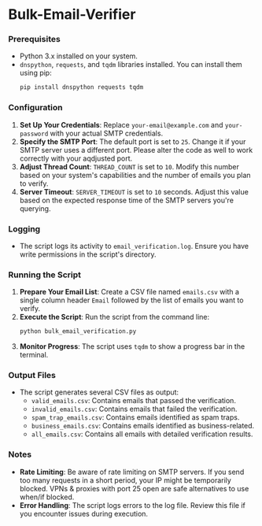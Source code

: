 # Bulk-Email-Verifier

### Prerequisites
- Python 3.x installed on your system.
- `dnspython`, `requests`, and `tqdm` libraries installed. You can install them using pip:
  ```bash
  pip install dnspython requests tqdm
  ```

### Configuration
1. **Set Up Your Credentials**: Replace `your-email@example.com` and `your-password` with your actual SMTP credentials.
2. **Specify the SMTP Port**: The default port is set to `25`. Change it if your SMTP server uses a different port. Please alter the code as well to work correctly with your aqdjusted port.
3. **Adjust Thread Count**: `THREAD_COUNT` is set to `10`. Modify this number based on your system's capabilities and the number of emails you plan to verify.
4. **Server Timeout**: `SERVER_TIMEOUT` is set to `10` seconds. Adjust this value based on the expected response time of the SMTP servers you're querying.

### Logging
- The script logs its activity to `email_verification.log`. Ensure you have write permissions in the script's directory.

### Running the Script
1. **Prepare Your Email List**: Create a CSV file named `emails.csv` with a single column header `Email` followed by the list of emails you want to verify.
2. **Execute the Script**: Run the script from the command line:
   ```bash
   python bulk_email_verification.py
   ```
3. **Monitor Progress**: The script uses `tqdm` to show a progress bar in the terminal.

### Output Files
- The script generates several CSV files as output:
  - `valid_emails.csv`: Contains emails that passed the verification.
  - `invalid_emails.csv`: Contains emails that failed the verification.
  - `spam_trap_emails.csv`: Contains emails identified as spam traps.
  - `business_emails.csv`: Contains emails identified as business-related.
  - `all_emails.csv`: Contains all emails with detailed verification results.

### Notes
- **Rate Limiting**: Be aware of rate limiting on SMTP servers. If you send too many requests in a short period, your IP might be temporarily blocked. VPNs & proxies with port 25 open are safe alternatives to use when/if blocked.
- **Error Handling**: The script logs errors to the log file. Review this file if you encounter issues during execution.

